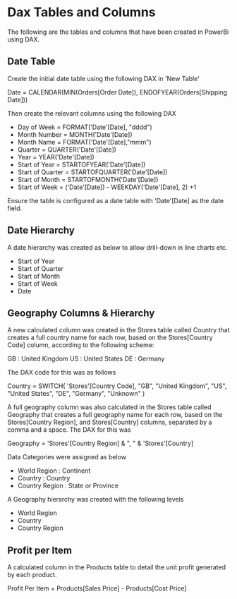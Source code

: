 # Dax Tables and Columns

The following are the tables and columns that have been created in PowerBi using DAX.

## Date Table

Create the initial date table using the following DAX in 'New Table'

Date = CALENDAR(MIN(Orders[Order Date]), ENDOFYEAR(Orders[Shipping Date]))

Then create the relevant columns using the following DAX

- Day of Week = FORMAT('Date'[Date], "dddd")
- Month Number = MONTH('Date'[Date])
- Month Name = FORMAT('Date'[Date],"mmm")
- Quarter = QUARTER('Date'[Date])
- Year = YEAR('Date'[Date])
- Start of Year = STARTOFYEAR('Date'[Date])
- Start of Quarter = STARTOFQUARTER('Date'[Date])
- Start of Month = STARTOFMONTH('Date'[Date])
- Start of Week = ('Date'[Date]) - WEEKDAY('Date'[Date], 2) +1

Ensure the table is configured as a date table with 'Date'[Date] as the date field.

## Date Hierarchy

A date hierarchy was created as below to allow drill-down in line charts etc.

- Start of Year
- Start of Quarter
- Start of Month
- Start of Week
- Date

## Geography Columns & Hierarchy

A new calculated column was created in the Stores table called Country that creates a full country name for each row, based on the Stores[Country Code] column, according to the following scheme:

GB : United Kingdom
US : United States
DE : Germany

The DAX code for this was as follows

Country = 
SWITCH(
    'Stores'[Country Code],
    "GB", "United Kingdom",
    "US", "United States",
    "DE", "Germany",
    "Unknown"
)

A full geography column was also calculated in the Stores table called Geography that creates a full geography name for each row, based on the Stores[Country Region], and Stores[Country] columns, separated by a comma and a space. The DAX for this was 

Geography = 'Stores'[Country Region] & ", " & 'Stores'[Country]

Data Categories were assigned as below

- World Region : Continent
- Country : Country
- Country Region : State or Province

A Geography hierarchy was created with the following levels

- World Region
- Country
- Country Region

## Profit per Item

A calculated column in the Products table to detail the unit profit generated by each product.

Profit Per Item = Products[Sales Price] - Products[Cost Price]

